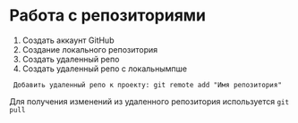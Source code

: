 # Работа с репозиториями
1. Создать аккаунт GitHub
2. Cоздание локального репозитория
3. Создать удаленный репо
4. Создать удаленный репо с локальнымпше
```  
 Добавить удаленный репо к проекту: git remote add "Имя репозитория"
```
Для получения изменений из удаленного репозитория используется `git pull`
